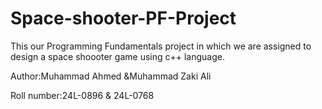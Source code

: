 # Space-shooter-PF-Project
This our Programming Fundamentals project in which we are assigned to design a space shoooter game using c++ language.

Author:Muhammad Ahmed &Muhammad Zaki Ali

Roll number:24L-0896 & 24L-0768
